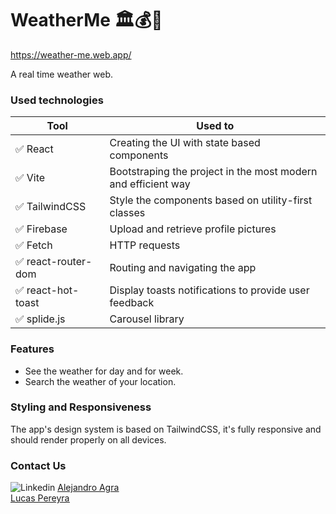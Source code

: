 # WeatherMe 🏛️💰💱

https://weather-me.web.app/

A real time weather web.

### Used technologies

| Tool                | Used to                                                       |
| ------------------- | ------------------------------------------------------------- |
| ✅ React            | Creating the UI with state based components                   |
| ✅ Vite             | Bootstraping the project in the most modern and efficient way |
| ✅ TailwindCSS      | Style the components based on utility-first classes           |
| ✅ Firebase         | Upload and retrieve profile pictures                          |
| ✅ Fetch            | HTTP requests                                                 |
| ✅ react-router-dom | Routing and navigating the app                                |
| ✅ react-hot-toast  | Display toasts notifications to provide user feedback         |
| ✅ splide.js        | Carousel library                                              |

### Features

-   See the weather for day and for week.
-   Search the weather of your location.

### Styling and Responsiveness

The app's design system is based on TailwindCSS, it's fully responsive and should render properly on all devices.

### Contact Us

<img src="https://camo.githubusercontent.com/7e1a1a039c75a7c4d2a91d7f97bf0a1c2adcf7cb49b7dbbfc02963a4f9fdaca4/68747470733a2f2f696d672e736869656c64732e696f2f62616467652f6c696e6b6564696e2d2532333030373742352e7376673f7374796c653d666f722d7468652d6261646765266c6f676f3d6c696e6b6564696e266c6f676f436f6c6f723d7768697465" alt="Linkedin" data-canonical-src="https://img.shields.io/badge/linkedin-%230077B5.svg?style=for-the-badge&amp;logo=linkedin&amp;logoColor=white" style="max-width: 100%;">
<a href="https://www.linkedin.com/in/alejandro-agra/"><u>Alejandro Agra<u><a><br>
<a href="https://www.linkedin.com/in/lucaspereyradev/"><u>Lucas Pereyra<u></a><br>
